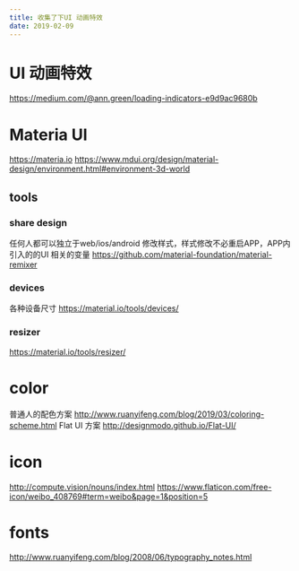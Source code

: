 ```yaml
---
title: 收集了下UI 动画特效
date: 2019-02-09
---
```

# UI 动画特效
https://medium.com/@ann.green/loading-indicators-e9d9ac9680b

# Materia UI 
https://materia.io
https://www.mdui.org/design/material-design/environment.html#environment-3d-world

## tools
### share design
任何人都可以独立于web/ios/android 修改样式，样式修改不必重启APP，APP内引入的的UI  相关的变量
https://github.com/material-foundation/material-remixer

### devices
各种设备尺寸
https://material.io/tools/devices/

### resizer
https://material.io/tools/resizer/

# color
普通人的配色方案
http://www.ruanyifeng.com/blog/2019/03/coloring-scheme.html
Flat UI 方案
http://designmodo.github.io/Flat-UI/

# icon
http://compute.vision/nouns/index.html
https://www.flaticon.com/free-icon/weibo_408769#term=weibo&page=1&position=5

# fonts
http://www.ruanyifeng.com/blog/2008/06/typography_notes.html